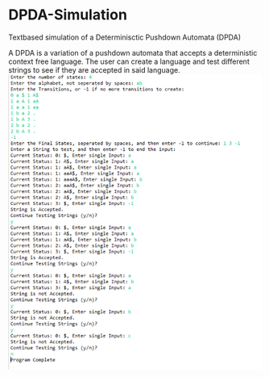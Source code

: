 # DPDA-Simulation
Textbased simulation of a Determinisctic Pushdown Automata (DPDA)

A DPDA is a variation of a pushdown automata that accepts a deterministic context free language.
The user can create a language and test different strings to see if they are accepted in said language.
![image_001](https://github.com/asison19/DPDA-Simulation/blob/master/Screenshot_001.png)
